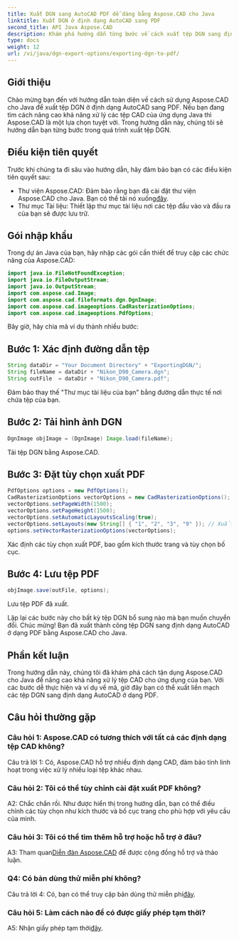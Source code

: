 ```yaml
---
title: Xuất DGN sang AutoCAD PDF dễ dàng bằng Aspose.CAD cho Java
linktitle: Xuất DGN ở định dạng AutoCAD sang PDF
second_title: API Java Aspose.CAD
description: Khám phá hướng dẫn từng bước về cách xuất tệp DGN sang định dạng AutoCAD ở dạng PDF bằng Aspose.CAD cho Java. Nâng cao khả năng xử lý CAD của ứng dụng Java của bạn một cách dễ dàng.
type: docs
weight: 12
url: /vi/java/dgn-export-options/exporting-dgn-to-pdf/
---
```

## Giới thiệu

Chào mừng bạn đến với hướng dẫn toàn diện về cách sử dụng Aspose.CAD cho Java để xuất tệp DGN ở định dạng AutoCAD sang PDF. Nếu bạn đang tìm cách nâng cao khả năng xử lý các tệp CAD của ứng dụng Java thì Aspose.CAD là một lựa chọn tuyệt vời. Trong hướng dẫn này, chúng tôi sẽ hướng dẫn bạn từng bước trong quá trình xuất tệp DGN.


## Điều kiện tiên quyết
Trước khi chúng ta đi sâu vào hướng dẫn, hãy đảm bảo bạn có các điều kiện tiên quyết sau:
-  Thư viện Aspose.CAD: Đảm bảo rằng bạn đã cài đặt thư viện Aspose.CAD cho Java. Bạn có thể tải nó xuống[đây](https://releases.aspose.com/cad/java/).
- Thư mục Tài liệu: Thiết lập thư mục tài liệu nơi các tệp đầu vào và đầu ra của bạn sẽ được lưu trữ.

## Gói nhập khẩu

Trong dự án Java của bạn, hãy nhập các gói cần thiết để truy cập các chức năng của Aspose.CAD:

```java
import java.io.FileNotFoundException;
import java.io.FileOutputStream;
import java.io.OutputStream;
import com.aspose.cad.Image;
import com.aspose.cad.fileformats.dgn.DgnImage;
import com.aspose.cad.imageoptions.CadRasterizationOptions;
import com.aspose.cad.imageoptions.PdfOptions;
```

Bây giờ, hãy chia mã ví dụ thành nhiều bước:

## Bước 1: Xác định đường dẫn tệp

```java
String dataDir = "Your Document Directory" + "ExportingDGN/";
String fileName = dataDir + "Nikon_D90_Camera.dgn";
String outFile  = dataDir + "Nikon_D90_Camera.pdf";
```

Đảm bảo thay thế "Thư mục tài liệu của bạn" bằng đường dẫn thực tế nơi chứa tệp của bạn.

## Bước 2: Tải hình ảnh DGN

```java
DgnImage objImage = (DgnImage) Image.load(fileName);
```

Tải tệp DGN bằng Aspose.CAD.

## Bước 3: Đặt tùy chọn xuất PDF

```java
PdfOptions options = new PdfOptions();
CadRasterizationOptions vectorOptions = new CadRasterizationOptions();
vectorOptions.setPageWidth(1500);
vectorOptions.setPageHeight(1500);
vectorOptions.setAutomaticLayoutsScaling(true);
vectorOptions.setLayouts(new String[] { "1", "2", "3", "9" }); // Xuất các chế độ xem cụ thể
options.setVectorRasterizationOptions(vectorOptions);
```

Xác định các tùy chọn xuất PDF, bao gồm kích thước trang và tùy chọn bố cục.

## Bước 4: Lưu tệp PDF

```java
objImage.save(outFile, options);
```

Lưu tệp PDF đã xuất.

Lặp lại các bước này cho bất kỳ tệp DGN bổ sung nào mà bạn muốn chuyển đổi. Chúc mừng! Bạn đã xuất thành công tệp DGN sang định dạng AutoCAD ở dạng PDF bằng Aspose.CAD cho Java.

## Phần kết luận

Trong hướng dẫn này, chúng tôi đã khám phá cách tận dụng Aspose.CAD cho Java để nâng cao khả năng xử lý tệp CAD cho ứng dụng của bạn. Với các bước dễ thực hiện và ví dụ về mã, giờ đây bạn có thể xuất liền mạch các tệp DGN sang định dạng AutoCAD ở dạng PDF.

## Câu hỏi thường gặp

### Câu hỏi 1: Aspose.CAD có tương thích với tất cả các định dạng tệp CAD không?

Câu trả lời 1: Có, Aspose.CAD hỗ trợ nhiều định dạng CAD, đảm bảo tính linh hoạt trong việc xử lý nhiều loại tệp khác nhau.

### Câu hỏi 2: Tôi có thể tùy chỉnh cài đặt xuất PDF không?

A2: Chắc chắn rồi. Như được hiển thị trong hướng dẫn, bạn có thể điều chỉnh các tùy chọn như kích thước và bố cục trang cho phù hợp với yêu cầu của mình.

### Câu hỏi 3: Tôi có thể tìm thêm hỗ trợ hoặc hỗ trợ ở đâu?

 A3: Tham quan[Diễn đàn Aspose.CAD](https://forum.aspose.com/c/cad/19) để được cộng đồng hỗ trợ và thảo luận.

### Q4: Có bản dùng thử miễn phí không?

 Câu trả lời 4: Có, bạn có thể truy cập bản dùng thử miễn phí[đây](https://releases.aspose.com/).

### Câu hỏi 5: Làm cách nào để có được giấy phép tạm thời?

 A5: Nhận giấy phép tạm thời[đây](https://purchase.aspose.com/temporary-license/).